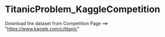 # TitanicProblem_KaggleCompetition

Download the dataset from Competition Page ==> "https://www.kaggle.com/c/titanic"
